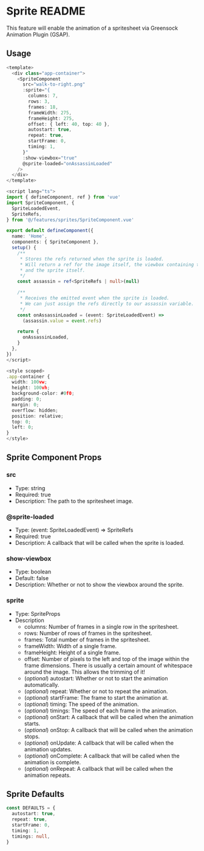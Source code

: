 # Sprite README

This feature will enable the animation of a spritesheet via Greensock Animation Plugin (GSAP).

## Usage

```typescript
<template>
  <div class="app-container">
    <SpriteComponent
      src="walk-to-right.png"
      :sprite="{
        columns: 7,
        rows: 3,
        frames: 18,
        frameWidth: 275,
        frameHeight: 275,
        offset: { left: 40, top: 40 },
        autostart: true,
        repeat: true,
        startFrame: 0,
        timing: 1,
      }"
      :show-viewbox="true"
      @sprite-loaded="onAssassinLoaded"
    />
  </div>
</template>

<script lang="ts">
import { defineComponent, ref } from 'vue'
import SpriteComponent, {
  SpriteLoadedEvent,
  SpriteRefs,
} from '@/features/sprites/SpriteComponent.vue'

export default defineComponent({
  name: 'Home',
  components: { SpriteComponent },
  setup() {
    /** 
     * Stores the refs returned when the sprite is loaded. 
     * Will return a ref for the image itself, the viewbox containing the image,
     * and the sprite itself.
     */
    const assassin = ref<SpriteRefs | null>(null)

    /** 
     * Receives the emitted event when the sprite is loaded. 
     * We can just assign the refs directly to our assassin variable.
     */
    const onAssassinLoaded = (event: SpriteLoadedEvent) =>
      (assassin.value = event.refs)

    return {
      onAssassinLoaded,
    }
  },
})
</script>

<style scoped>
.app-container {
  width: 100vw;
  height: 100vh;
  background-color: #0f0;
  padding: 0;
  margin: 0;
  overflow: hidden;
  position: relative;
  top: 0;
  left: 0;
}
</style>
```

## Sprite Component Props

### src

- Type: string
- Required: true
- Description: The path to the spritesheet image.

### @sprite-loaded

- Type: (event: SpriteLoadedEvent) => SpriteRefs
- Required: true
- Description: A callback that will be called when the sprite is loaded.

### show-viewbox

- Type: boolean
- Default: false
- Description: Whether or not to show the viewbox around the sprite.

### sprite

- Type: SpriteProps
- Description
  - columns: Number of frames in a single row in the spritesheet.
  - rows: Number of rows of frames in the spritesheet.
  - frames: Total number of frames in the spritesheet.
  - frameWidth: Width of a single frame.
  - frameHeight: Height of a single frame.
  - offset: Number of pixels to the left and top of the image within the frame dimensions. There is usually a certain amount of whitespace around the image. This allows the trimming of it!
  - (_optional_) autostart:  Whether or not to start the animation automatically.
  - (_optional_) repeat: Whether or not to repeat the animation.
  - (_optional_) startFrame: The frame to start the animation at.
  - (_optional_) timing: The speed of the animation.
  - (_optional_) timings: The speed of each frame in the animation.
  - (_optional_) onStart: A callback that will be called when the animation starts.
  - (_optional_) onStop: A callback that will be called when the animation stops.
  - (_optional_) onUpdate: A callback that will be called when the animation updates.
  - (_optional_) onComplete: A callback that will be called when the animation is complete.
  - (_optional_) onRepeat: A callback that will be called when the animation repeats.

## Sprite Defaults

```typescript
const DEFAULTS = {
  autostart: true,
  repeat: true,
  startFrame: 0,
  timing: 1,
  timings: null,
}
```
